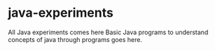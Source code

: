 # java-experiments
All Java experiments comes here
Basic Java programs to understand concepts of java through programs goes here.
